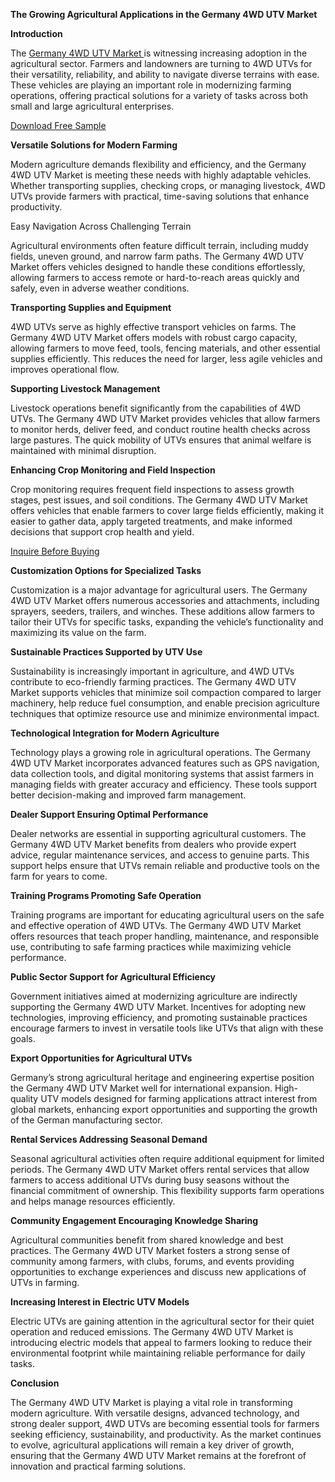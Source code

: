 **The Growing Agricultural Applications in the Germany 4WD UTV Market**

**Introduction**

The [Germany 4WD UTV Market ](https://www.nextmsc.com/report/germany-4wd-utv-market-at3239)is witnessing increasing adoption in the agricultural sector. Farmers and landowners are turning to 4WD UTVs for their versatility, reliability, and ability to navigate diverse terrains with ease. These vehicles are playing an important role in modernizing farming operations, offering practical solutions for a variety of tasks across both small and large agricultural enterprises.

[Download Free Sample](https://www.nextmsc.com/germany-4wd-utv-market-at3239/request-sample)

**Versatile Solutions for Modern Farming**

Modern agriculture demands flexibility and efficiency, and the Germany 4WD UTV Market is meeting these needs with highly adaptable vehicles. Whether transporting supplies, checking crops, or managing livestock, 4WD UTVs provide farmers with practical, time-saving solutions that enhance productivity.

Easy Navigation Across Challenging Terrain

Agricultural environments often feature difficult terrain, including muddy fields, uneven ground, and narrow farm paths. The Germany 4WD UTV Market offers vehicles designed to handle these conditions effortlessly, allowing farmers to access remote or hard-to-reach areas quickly and safely, even in adverse weather conditions.

**Transporting Supplies and Equipment**

4WD UTVs serve as highly effective transport vehicles on farms. The Germany 4WD UTV Market offers models with robust cargo capacity, allowing farmers to move feed, tools, fencing materials, and other essential supplies efficiently. This reduces the need for larger, less agile vehicles and improves operational flow.

**Supporting Livestock Management**

Livestock operations benefit significantly from the capabilities of 4WD UTVs. The Germany 4WD UTV Market provides vehicles that allow farmers to monitor herds, deliver feed, and conduct routine health checks across large pastures. The quick mobility of UTVs ensures that animal welfare is maintained with minimal disruption.

**Enhancing Crop Monitoring and Field Inspection**

Crop monitoring requires frequent field inspections to assess growth stages, pest issues, and soil conditions. The Germany 4WD UTV Market offers vehicles that enable farmers to cover large fields efficiently, making it easier to gather data, apply targeted treatments, and make informed decisions that support crop health and yield.

[Inquire Before Buying
](https://www.nextmsc.com/germany-4wd-utv-market-at3239/inquire-before-buying)

**Customization Options for Specialized Tasks**

Customization is a major advantage for agricultural users. The Germany 4WD UTV Market offers numerous accessories and attachments, including sprayers, seeders, trailers, and winches. These additions allow farmers to tailor their UTVs for specific tasks, expanding the vehicle’s functionality and maximizing its value on the farm.

**Sustainable Practices Supported by UTV Use**

Sustainability is increasingly important in agriculture, and 4WD UTVs contribute to eco-friendly farming practices. The Germany 4WD UTV Market supports vehicles that minimize soil compaction compared to larger machinery, help reduce fuel consumption, and enable precision agriculture techniques that optimize resource use and minimize environmental impact.

**Technological Integration for Modern Agriculture**

Technology plays a growing role in agricultural operations. The Germany 4WD UTV Market incorporates advanced features such as GPS navigation, data collection tools, and digital monitoring systems that assist farmers in managing fields with greater accuracy and efficiency. These tools support better decision-making and improved farm management.

**Dealer Support Ensuring Optimal Performance**

Dealer networks are essential in supporting agricultural customers. The Germany 4WD UTV Market benefits from dealers who provide expert advice, regular maintenance services, and access to genuine parts. This support helps ensure that UTVs remain reliable and productive tools on the farm for years to come.

**Training Programs Promoting Safe Operation**

Training programs are important for educating agricultural users on the safe and effective operation of 4WD UTVs. The Germany 4WD UTV Market offers resources that teach proper handling, maintenance, and responsible use, contributing to safe farming practices while maximizing vehicle performance.

**Public Sector Support for Agricultural Efficiency**

Government initiatives aimed at modernizing agriculture are indirectly supporting the Germany 4WD UTV Market. Incentives for adopting new technologies, improving efficiency, and promoting sustainable practices encourage farmers to invest in versatile tools like UTVs that align with these goals.

**Export Opportunities for Agricultural UTVs**

Germany’s strong agricultural heritage and engineering expertise position the Germany 4WD UTV Market well for international expansion. High-quality UTV models designed for farming applications attract interest from global markets, enhancing export opportunities and supporting the growth of the German manufacturing sector.

**Rental Services Addressing Seasonal Demand**

Seasonal agricultural activities often require additional equipment for limited periods. The Germany 4WD UTV Market offers rental services that allow farmers to access additional UTVs during busy seasons without the financial commitment of ownership. This flexibility supports farm operations and helps manage resources efficiently.

**Community Engagement Encouraging Knowledge Sharing**

Agricultural communities benefit from shared knowledge and best practices. The Germany 4WD UTV Market fosters a strong sense of community among farmers, with clubs, forums, and events providing opportunities to exchange experiences and discuss new applications of UTVs in farming.

**Increasing Interest in Electric UTV Models**

Electric UTVs are gaining attention in the agricultural sector for their quiet operation and reduced emissions. The Germany 4WD UTV Market is introducing electric models that appeal to farmers looking to reduce their environmental footprint while maintaining reliable performance for daily tasks.

**Conclusion**

The Germany 4WD UTV Market is playing a vital role in transforming modern agriculture. With versatile designs, advanced technology, and strong dealer support, 4WD UTVs are becoming essential tools for farmers seeking efficiency, sustainability, and productivity. As the market continues to evolve, agricultural applications will remain a key driver of growth, ensuring that the Germany 4WD UTV Market remains at the forefront of innovation and practical farming solutions.
